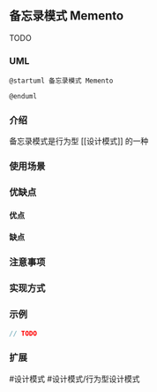 ## 备忘录模式 Memento
TODO
### UML
```plantuml
@startuml 备忘录模式 Memento

@enduml
```

### 介绍
备忘录模式是行为型 [[设计模式]] 的一种

### 使用场景


### 优缺点
#### 优点


#### 缺点


### 注意事项


### 实现方式


### 示例
```java
// TODO
```

### 扩展


#设计模式 #设计模式/行为型设计模式 